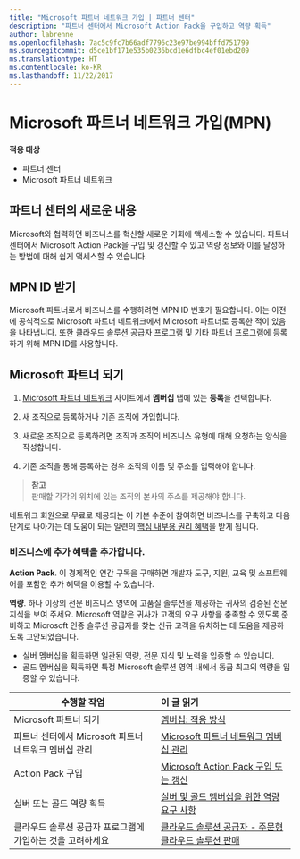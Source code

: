 ```yaml
---
title: "Microsoft 파트너 네트워크 가입 | 파트너 센터"
description: "파트너 센터에서 Microsoft Action Pack을 구입하고 역량 획득"
author: labrenne
ms.openlocfilehash: 7ac5c9fc7b66adf7796c23e97be994bffd751799
ms.sourcegitcommit: d5ce1bf171e535b0236bcd1e6dfbc4ef01ebd209
ms.translationtype: HT
ms.contentlocale: ko-KR
ms.lasthandoff: 11/22/2017
---
```

# <a name="join-the-microsoft-partner-network-mpn"></a>Microsoft 파트너 네트워크 가입(MPN)

**적용 대상**

-  파트너 센터
-  Microsoft 파트너 네트워크

## <a name="new-to-partner-center"></a>파트너 센터의 새로운 내용

 Microsoft와 협력하면 비즈니스를 혁신할 새로운 기회에 액세스할 수 있습니다. 파트너 센터에서 Microsoft Action Pack을 구입 및 갱신할 수 있고 역량 정보와 이를 달성하는 방법에 대해 쉽게 액세스할 수 있습니다.

## <a name="get-your-mpn-id"></a>MPN ID 받기

Microsoft 파트너로서 비즈니스를 수행하려면 MPN ID 번호가 필요합니다. 이는 이전에 공식적으로 Microsoft 파트너 네트워크에서 Microsoft 파트너로 등록한 적이 있음을 나타냅니다. 또한 클라우드 솔루션 공급자 프로그램 및 기타 파트너 프로그램에 등록하기 위해 MPN ID를 사용합니다.  

## <a name="become-a-microsoft-partner"></a>Microsoft 파트너 되기

1.  [Microsoft 파트너 네트워크](https://partner.microsoft.com/en-us/membership) 사이트에서 **멤버십** 탭에 있는 **등록**을 선택합니다. 

2.  새 조직으로 등록하거나 기존 조직에 가입합니다.

3.  새로운 조직으로 등록하려면 조직과 조직의 비즈니스 유형에 대해 요청하는 양식을 작성합니다.

4.  기존 조직을 통해 등록하는 경우 조직의 이름 및 주소를 입력해야 합니다.

>**참고**<br> 판매할 각각의 위치에 있는 조직의 본사의 주소를 제공해야 합니다.

네트워크 회원으로 무료로 제공되는 이 기본 수준에 참여하면 비즈니스를 구축하고 다음 단계로 나아가는 데 도움이 되는 일련의 [핵심 내부용 권리 혜택](https://partner.microsoft.com/membership/core-benefits)을 받게 됩니다. 

### <a name="add-additional-benefits-to-your-business"></a>비즈니스에 추가 혜택을 추가합니다. 

**Action Pack**. 이 경제적인 연간 구독을 구매하면 개발자 도구, 지원, 교육 및 소프트웨어를 포함한 추가 혜택을 이용할 수 있습니다.

**역량**. 하나 이상의 전문 비즈니스 영역에 고품질 솔루션을 제공하는 귀사의 검증된 전문 지식을 보여 주세요. Microsoft 역량은 귀사가 고객의 요구 사항을 충족할 수 있도록 준비하고 Microsoft 인증 솔루션 공급자를 찾는 신규 고객을 유치하는 데 도움을 제공하도록 고안되었습니다. 

- 실버 멤버십을 획득하면 일관된 역량, 전문 지식 및 노력을 입증할 수 있습니다.
- 골드 멤버십을 획득하면 특정 Microsoft 솔루션 영역 내에서 동급 최고의 역량을 입증할 수 있습니다.

|**수행할 작업**   |**이 글 읽기**   |
|------------------|:---------------|
|Microsoft 파트너 되기|[멤버십: 적용 방식](https://partner.microsoft.com/membership/how-it-works)|
파트너 센터에서 Microsoft 파트너 네트워크 멤버십 관리   |[Microsoft 파트너 네트워크 멤버십 관리](mpn-overview.md)
|Action Pack 구입   |[Microsoft Action Pack 구입 또는 갱신](https://msdn.microsoft.com/partner-center/mpn-get-action-pack)|
|실버 또는 골드 역량 획득   |[실버 및 골드 멤버십을 위한 역량 요구 사항](https://msdn.microsoft.com/en-us/partner-center/learn-about-competencies)|
|클라우드 솔루션 공급자 프로그램에 가입하는 것을 고려하세요|[클라우드 솔루션 공급자 - 주문형 클라우드 솔루션 판매](csp-overview.md)|
